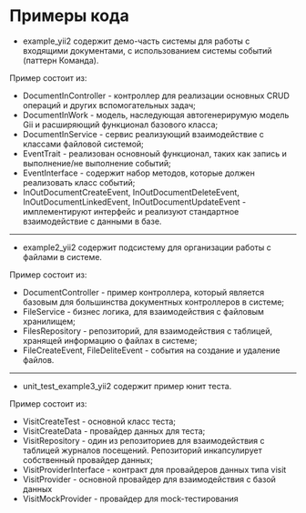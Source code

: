 # Примеры кода
- example_yii2 содержит демо-часть системы для работы с входящими документами, с использованием системы событий (паттерн Команда).
  
Пример состоит из:
* DocumentInController - контроллер для реализации основных CRUD операций и других вспомогательных задач;
* DocumentInWork - модель, наследующая автогенерирумую модель Gii и расширяющий функционал базового класса;
* DocumentInService - сервис реализующий взаимодействие с классами файловой системой;
* EventTrait - реализован основноый функционал, таких как запись и выполнение/не выполнение событий;
* EventInterface - содержит набор методов, которые должен реализовать класс событий;
* InOutDocumentCreateEvent, InOutDocumentDeleteEvent, InOutDocumentLinkedEvent, InOutDocumentUpdateEvent - имплементируют интерфейс и реализуют стандартное взаимодействие с данными в базе.
--------------------------------------------

- example2_yii2 содержит подсистему для организации работы с файлами в системе.

Пример состоит из:
* DocumentController - пример контроллера, который является базовым для большинства документных контроллеров в системе;
* FileService - бизнес логика, для взаимодействия с файловым хранилищем;
* FilesRepository - репозиторий, для взаимодействия с таблицей, хранящей информацию о файлах в системе;
* FileCreateEvent, FileDeliteEvent - события на создание и удаление файлов.
--------------------------------------------

- unit_test_example3_yii2 содержит пример юнит теста.

Пример состоит из:
* VisitCreateTest - основной класс теста;
* VisitCreateData - провайдер данных для теста;
* VisitRepository - один из репозиториев для взаимодействия с таблицей журналов посещений. Репозиторий инкапсулирует собственный провайдер данных;
* VisitProviderInterface - контракт для провайдеров данных типа visit
* VisitProvider - основной провайдер для взаимодействия с базой данных
* VisitMockProvider - провайдер для mock-тестирования
